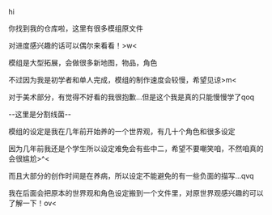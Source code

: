 hi

你找到我的仓库啦，这里有很多模组原文件

对进度感兴趣的话可以偶尔来看看！>w<

模组是大型拓展，会做很多新地图，物品，角色

不过因为我是初学者和单人完成，模组的制作速度会较慢，希望见谅>m<

对于美术部分，有觉得不好看的我很抱歉...但是这个我是真的只能慢慢学了qoq

--这里是分割线菌--

模组的设定是我在几年前开始养的一个世界观，有几十个角色和很多设定

因为几年前我还是个学生所以设定难免会有些中二，希望不要嘲笑咱，不然咱真的会很尴尬>^<

而且大部分的创作时间是在养病，所以设定不能避免的有一些负面的描写...qvq

我在后面会把原本的世界观和角色设定搬到一个文件里，对原世界观感兴趣的可以了解一下！ov<
